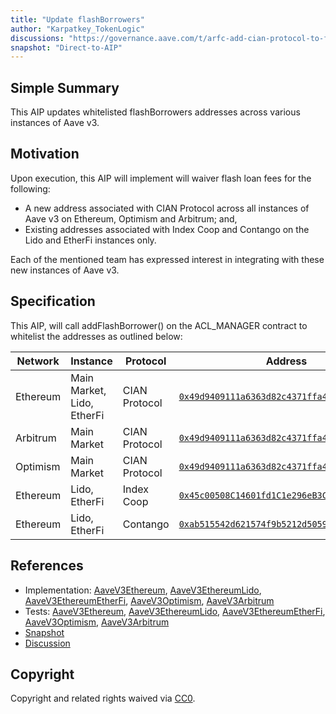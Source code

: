 ```yaml
---
title: "Update flashBorrowers"
author: "Karpatkey_TokenLogic"
discussions: "https://governance.aave.com/t/arfc-add-cian-protocol-to-flashborrowers/18731"
snapshot: "Direct-to-AIP"
---
```


## Simple Summary

This AIP updates whitelisted flashBorrowers addresses across various instances of Aave v3.

## Motivation

Upon execution, this AIP will implement will waiver flash loan fees for the following:

- A new address associated with CIAN Protocol across all instances of Aave v3 on Ethereum, Optimism and Arbitrum; and,
- Existing addresses associated with Index Coop and Contango on the Lido and EtherFi instances only.

Each of the mentioned team has expressed interest in integrating with these new instances of Aave v3.

## Specification

This AIP, will call addFlashBorrower() on the ACL_MANAGER contract to whitelist the addresses as outlined below:

| Network  | Instance                   | Protocol      | Address                                                                                                                            | Contract Name           |
| -------- | -------------------------- | ------------- | ---------------------------------------------------------------------------------------------------------------------------------- | ----------------------- |
| Ethereum | Main Market, Lido, EtherFi | CIAN Protocol | [`0x49d9409111a6363d82c4371ffa43faea660c917b`](https://etherscan.io/address/0x49d9409111a6363d82c4371ffa43faea660c917b)            | FlashloanHelper         |
| Arbitrum | Main Market                | CIAN Protocol | [`0x49d9409111a6363d82c4371ffa43faea660c917b`](https://arbiscan.io/address/0x49d9409111a6363d82c4371ffa43faea660c917b)             | FlashloanHelper         |
| Optimism | Main Market                | CIAN Protocol | [`0x49d9409111a6363d82c4371ffa43faea660c917b`](https://optimistic.etherscan.io/address/0x49d9409111a6363d82c4371ffa43faea660c917b) | FlashloanHelper         |
| Ethereum | Lido, EtherFi              | Index Coop    | [`0x45c00508C14601fd1C1e296eB3C0e3eEEdCa45D0`](https://etherscan.io/address/0x45c00508C14601fd1C1e296eB3C0e3eEEdCa45D0)            | FlashMintLeveraged      |
| Ethereum | Lido, EtherFi              | Contango      | [`0xab515542d621574f9b5212d50593cD0C07e641bD`](https://etherscan.io/address/0xab515542d621574f9b5212d50593cD0C07e641bD)            | PermissionedAaveWrapper |

## References

- Implementation: [AaveV3Ethereum](https://github.com/bgd-labs/aave-proposals-v3/blob/b966b2e0da664a57b16c38609b980ac4f9478fa0/src/20240906_Multi_AddFlashBorrowers/AaveV3Ethereum_AddFlashBorrowers_20240906.sol), [AaveV3EthereumLido](https://github.com/bgd-labs/aave-proposals-v3/blob/b966b2e0da664a57b16c38609b980ac4f9478fa0/src/20240906_Multi_AddFlashBorrowers/AaveV3EthereumLido_AddFlashBorrowers_20240906.sol), [AaveV3EthereumEtherFi](https://github.com/bgd-labs/aave-proposals-v3/blob/b966b2e0da664a57b16c38609b980ac4f9478fa0/src/20240906_Multi_AddFlashBorrowers/AaveV3EthereumEtherFi_AddFlashBorrowers_20240906.sol), [AaveV3Optimism](https://github.com/bgd-labs/aave-proposals-v3/blob/b966b2e0da664a57b16c38609b980ac4f9478fa0/src/20240906_Multi_AddFlashBorrowers/AaveV3Optimism_AddFlashBorrowers_20240906.sol), [AaveV3Arbitrum](https://github.com/bgd-labs/aave-proposals-v3/blob/b966b2e0da664a57b16c38609b980ac4f9478fa0/src/20240906_Multi_AddFlashBorrowers/AaveV3Arbitrum_AddFlashBorrowers_20240906.sol)
- Tests: [AaveV3Ethereum](https://github.com/bgd-labs/aave-proposals-v3/blob/b966b2e0da664a57b16c38609b980ac4f9478fa0/src/20240906_Multi_AddFlashBorrowers/AaveV3Ethereum_AddFlashBorrowers_20240906.t.sol), [AaveV3EthereumLido](https://github.com/bgd-labs/aave-proposals-v3/blob/b966b2e0da664a57b16c38609b980ac4f9478fa0/src/20240906_Multi_AddFlashBorrowers/AaveV3EthereumLido_AddFlashBorrowers_20240906.t.sol), [AaveV3EthereumEtherFi](https://github.com/bgd-labs/aave-proposals-v3/blob/b966b2e0da664a57b16c38609b980ac4f9478fa0/src/20240906_Multi_AddFlashBorrowers/AaveV3EthereumEtherFi_AddFlashBorrowers_20240906.t.sol), [AaveV3Optimism](https://github.com/bgd-labs/aave-proposals-v3/blob/b966b2e0da664a57b16c38609b980ac4f9478fa0/src/20240906_Multi_AddFlashBorrowers/AaveV3Optimism_AddFlashBorrowers_20240906.t.sol), [AaveV3Arbitrum](https://github.com/bgd-labs/aave-proposals-v3/blob/b966b2e0da664a57b16c38609b980ac4f9478fa0/src/20240906_Multi_AddFlashBorrowers/AaveV3Arbitrum_AddFlashBorrowers_20240906.t.sol)
- [Snapshot](Direct-to-AIP)
- [Discussion](https://governance.aave.com/t/arfc-add-cian-protocol-to-flashborrowers/18731)

## Copyright

Copyright and related rights waived via [CC0](https://creativecommons.org/publicdomain/zero/1.0/).

